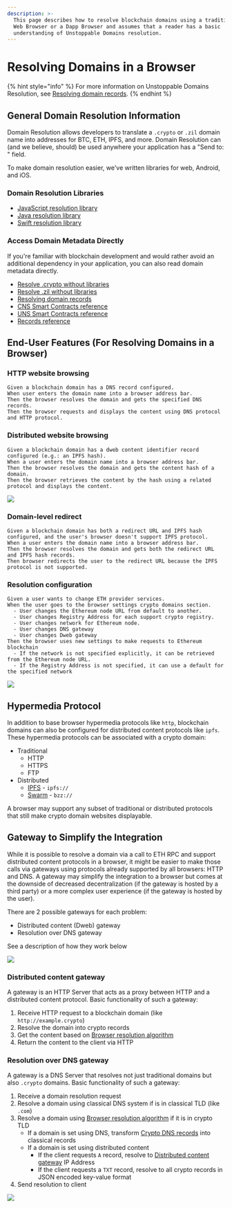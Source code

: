 ```yaml
---
description: >-
  This page describes how to resolve blockchain domains using a traditional HTTP
  Web Browser or a Dapp Browser and assumes that a reader has a basic
  understanding of Unstoppable Domains resolution.
---
```


# Resolving Domains in a Browser

{% hint style="info" %}
For more information on Unstoppable Domains Resolution, see [Resolving domain records](../domain-registry-essentials/resolving-domain-records.md).
{% endhint %}

## General Domain Resolution Information

Domain Resolution allows developers to translate a `.crypto` or `.zil` domain name into addresses for BTC, ETH, IPFS, and more. Domain Resolution can \(and we believe, should\) be used anywhere your application has a "Send to: " field.

To make domain resolution easier, we've written libraries for web, Android, and iOS.

### Domain Resolution Libraries

* [JavaScript resolution library](https://github.com/unstoppabledomains/resolution)
* [Java resolution library](https://github.com/unstoppabledomains/resolution-java)
* [Swift resolution library](https://github.com/unstoppabledomains/resolution-swift)

### Access Domain Metadata Directly

If you're familiar with blockchain development and would rather avoid an additional dependency in your application, you can also read domain metadata directly.

* [Resolve .crypto without libraries](https://medium.com/unstoppabledomains/how-to-resolve-crypto-domain-names-82046db0404a)
* [Resolve .zil without libraries](https://medium.com/unstoppabledomains/how-to-resolve-zil-domain-names-f43da8fe37a9)
* [Resolving domain records](../domain-registry-essentials/resolving-domain-records.md)
* [CNS Smart Contracts reference](../domain-registry-essentials/cns-smart-contracts.md)
* [UNS Smart Contracts reference](../domain-registry-essentials/uns-smart-contracts.md)
* [Records reference](../domain-registry-essentials/records-reference.md)

## End-User Features \(For Resolving Domains in a Browser\)

### HTTP website browsing

```text
Given a blockchain domain has a DNS record configured.
When user enters the domain name into a browser address bar.
Then the browser resolves the domain and gets the specified DNS records.
Then the browser requests and displays the content using DNS protocol and HTTP protocol.
```

### Distributed website browsing

```text
Given a blockchain domain has a dweb content identifier record configured (e.g.: an IPFS hash).
When a user enters the domain name into a browser address bar.
Then the browser resolves the domain and gets the content hash of a domain.
Then the browser retrieves the content by the hash using a related protocol and displays the content.
```

![](../.gitbook/assets/overview_read_dweb_website_from_ethereum_and_decentralized_network%20%284%29%20%284%29%20%283%29%20%281%29.png)

### Domain-level redirect

```text
Given a blockchain domain has both a redirect URL and IPFS hash configured, and the user's browser doesn't support IPFS protocol.
When a user enters the domain name into a browser address bar.
Then the browser resolves the domain and gets both the redirect URL and IPFS hash records.
Then browser redirects the user to the redirect URL because the IPFS protocol is not supported.
```

### Resolution configuration

```text
Given a user wants to change ETH provider services.
When the user goes to the browser settings crypto domains section.
  - User changes the Ethereum node URL from default to another.
  - User changes Registry Address for each support crypto registry.
  - User changes network for Ethereum node.
  - User changes DNS gateway
  - User changes Dweb gateway
Then the browser uses new settings to make requests to Ethereum blockchain
  - If the network is not specified explicitly, it can be retrieved from the Ethereum node URL.
  - If the Registry Address is not specified, it can use a default for the specified network
```

![](../.gitbook/assets/configure_dns_gateway%20%284%29%20%284%29%20%283%29%20%283%29.png)

## Hypermedia Protocol

In addition to base browser hypermedia protocols like `http`, blockchain domains can also be configured for distributed content protocols like `ipfs`. These hypermedia protocols can be associated with a crypto domain:

* Traditional
  * HTTP
  * HTTPS
  * FTP
* Distributed
  * [IPFS](https://en.wikipedia.org/wiki/InterPlanetary_File_System) - `ipfs://`
  * [Swarm](https://swarm-guide.readthedocs.io/en/stable/architecture.html#the-bzz-protocol) - `bzz://`

A browser may support any subset of traditional or distributed protocols that still make crypto domain websites displayable.

## Gateway to Simplify the Integration

While it is possible to resolve a domain via a call to ETH RPC and support distributed content protocols in a browser, it might be easier to make those calls via gateways using protocols already supported by all browsers: HTTP and DNS. A gateway may simplify the integration to a browser but comes at the downside of decreased decentralization \(if the gateway is hosted by a third party\) or a more complex user experience \(if the gateway is hosted by the user\).

There are 2 possible gateways for each problem:

* Distributed content \(Dweb\) gateway
* Resolution over DNS gateway

See a description of how they work below

![](../.gitbook/assets/overview_dweb_website_via_dns_dweb_gateways%20%284%29%20%284%29%20%283%29%20%282%29.png)

### Distributed content gateway

A gateway is an HTTP Server that acts as a proxy between HTTP and a distributed content protocol. Basic functionality of such a gateway:

1. Receive HTTP request to a blockchain domain \(like `http://example.crypto`\)
2. Resolve the domain into crypto records
3. Get the content based on [Browser resolution algorithm](browser-resolution-algorithm.md)
4. Return the content to the client via HTTP

### Resolution over DNS gateway

A gateway is a DNS Server that resolves not just traditional domains but also `.crypto` domains. Basic functionality of such a gateway:

1. Receive a domain resolution request
2. Resolve a domain using classical DNS system if is in classical TLD \(like `.com`\)
3. Resolve a domain using [Browser resolution algorithm](browser-resolution-algorithm.md) if it is in crypto TLD
   * If a domain is set using DNS, transform [Crypto DNS records](browser-resolution-algorithm.md#dns-records) into classical records
   * If a domain is set using distributed content
     * If the client requests `A` record, resolve to [Distributed content gateway](resolving-domains-in-a-browser.md#distributed-content-gateway) IP Address
     * If the client requests a `TXT` record, resolve to all crypto records in JSON encoded key-value format
4. Send resolution to client

![](../.gitbook/assets/resolve_dweb_website_via_dns_gateway_and_dweb_gateway%20%284%29%20%283%29%20%281%29.png)

